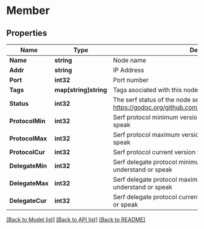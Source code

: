 # Member

## Properties

Name | Type | Description | Notes
------------ | ------------- | ------------- | -------------
**Name** | **string** | Node name | [optional] 
**Addr** | **string** | IP Address | [optional] 
**Port** | **int32** | Port number | [optional] 
**Tags** | **map[string]string** | Tags asociated with this node | [optional] 
**Status** | **int32** | The serf status of the node see: https://godoc.org/github.com/hashicorp/serf/serf#MemberStatus | [optional] 
**ProtocolMin** | **int32** | Serf protocol minimum version this node can understand or speak | [optional] 
**ProtocolMax** | **int32** | Serf protocol maximum version this node can understand or speak | [optional] 
**ProtocolCur** | **int32** | Serf protocol current version this node can understand or speak | [optional] 
**DelegateMin** | **int32** | Serf delegate protocol minimum version this node can understand or speak | [optional] 
**DelegateMax** | **int32** | Serf delegate protocol maximum version this node can understand or speak | [optional] 
**DelegateCur** | **int32** | Serf delegate protocol current version this node can understand or speak | [optional] 

[[Back to Model list]](../README.md#documentation-for-models) [[Back to API list]](../README.md#documentation-for-api-endpoints) [[Back to README]](../README.md)


